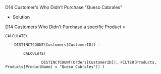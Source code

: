 D14 Customer's Who Didn't Purchase "Queso Cabrales" 

* Solution

D14 Customers Who Didn't Purchase a specific Product = 

    CALCULATE( 
    
        DISTINCTCOUNT(Customers[CustomerID]) -
        
            CALCULATE(
            
                    DISTINCTCOUNT(Orders[CustomerID]), FILTER(Products, Products[ProductName] = "Queso Cabrales")) )
